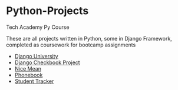 # Python-Projects
Tech Academy Py Course

These are all projects written in Python, some in Django Framework, completed as coursework for bootcamp assignments

<ul>
<li><a href="https://github.com/joshmetzger/Python-Projects/DjangoUniversty">Django University</a></li>
<li><a href="https://github.com/joshmetzger/Python-Projects/Django_Checkbook_Project">Django Checkbook Project</a></li>
<li><a href="https://github.com/joshmetzger/Python-Projects/Nice-Mean">Nice Mean</a></li>
<li><a href="https://github.com/joshmetzger/Python-Projects/phonebook">Phonebook</a></li>
<li><a href="https://github.com/joshmetzger/Python-Projects/student_tracker">Student Tracker</a></li>
</ul>


